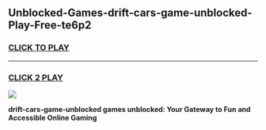 
## Unblocked-Games-drift-cars-game-unblocked-Play-Free-te6p2
<h3>
<a href="https://premium76.site?title=drift-cars-game-unblocked&ref=22A">CLICK TO PLAY</a></h3>
<hr>

<h3>
<a href="https://premium76.site?title=drift-cars-game-unblocked&ref=22A">CLICK 2 PLAY</a>
  
</h3>

<a href="https://premium76.site?title=drift-cars-game-unblocked&ref=22A"><img src="https://clearcache.store/games.png"></a>


**drift-cars-game-unblocked games unblocked: Your Gateway to Fun and Accessible Online Gaming**

